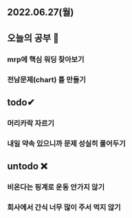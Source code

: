 ## 2022.06.27(월)

## 오늘의 공부 🎉
### mrp에 핵심 워딩 찾아보기
### 전남문제(chart) 틀 만들기

## todo✔
### 머리카락 자르기
### 내일 약속 있으니까 문제 성실히 풀어두기

## untodo ❌
### 비온다는 핑계로 운동 안가지 않기
### 회사에서 간식 너무 많이 주서 먹지 않기
